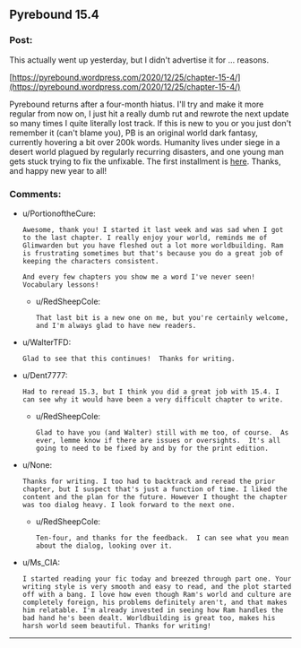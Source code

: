 ## Pyrebound 15.4

### Post:

This actually went up yesterday, but I didn't advertise it for ... reasons.

[https://pyrebound.wordpress.com/2020/12/25/chapter-15-4/](https://pyrebound.wordpress.com/2020/12/25/chapter-15-4/)

Pyrebound returns after a four-month hiatus.  I'll try and make it more regular from now on, I just hit a really dumb rut and rewrote the next update so many times I quite literally lost track.  If this is new to you or you just don't remember it (can't blame you), PB is an original world dark fantasy, currently hovering a bit over 200k words.  Humanity lives under siege in a desert world plagued by regularly recurring disasters, and one young man gets stuck trying to fix the unfixable.  The first installment is [here](https://pyrebound.wordpress.com/2020/12/25/chapter-15-4/).  Thanks, and happy new year to all!

### Comments:

- u/PortionoftheCure:
  ```
  Awesome, thank you! I started it last week and was sad when I got to the last chapter. I really enjoy your world, reminds me of Glimwarden but you have fleshed out a lot more worldbuilding. Ram is frustrating sometimes but that's because you do a great job of keeping the characters consistent. 

  And every few chapters you show me a word I've never seen! Vocabulary lessons!
  ```

  - u/RedSheepCole:
    ```
    That last bit is a new one on me, but you're certainly welcome, and I'm always glad to have new readers.
    ```

- u/WalterTFD:
  ```
  Glad to see that this continues!  Thanks for writing.
  ```

- u/Dent7777:
  ```
  Had to reread 15.3, but I think you did a great job with 15.4. I can see why it would have been a very difficult chapter to write.
  ```

  - u/RedSheepCole:
    ```
    Glad to have you (and Walter) still with me too, of course.  As ever, lemme know if there are issues or oversights.  It's all going to need to be fixed by and by for the print edition.
    ```

- u/None:
  ```
  Thanks for writing. I too had to backtrack and reread the prior chapter, but I suspect that's just a function of time. I liked the content and the plan for the future. However I thought the chapter was too dialog heavy. I look forward to the next one.
  ```

  - u/RedSheepCole:
    ```
    Ten-four, and thanks for the feedback.  I can see what you mean about the dialog, looking over it.
    ```

- u/Ms_CIA:
  ```
  I started reading your fic today and breezed through part one. Your writing style is very smooth and easy to read, and the plot started off with a bang. I love how even though Ram's world and culture are completely foreign, his problems definitely aren't, and that makes him relatable. I'm already invested in seeing how Ram handles the bad hand he's been dealt. Worldbuilding is great too, makes his harsh world seem beautiful. Thanks for writing!
  ```

---

